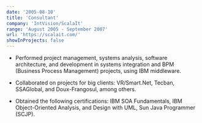 ```yaml
---
date: '2005-08-10'
title: 'Consultant'
company: 'IntVision/ScalaIt'
range: 'August 2005 - September 2007'
url: 'https://scalait.com/'
showInProjects: false
---
```


- Performed project management, systems analysis, software architecture, and development in systems integration and BPM (Business Process Management) projects, using IBM middleware.

- Collaborated on projects for big clients: VR/Smart.Net, Tecban, SSAGlobal, and Doux-Frangosul, among others.

- Obtained the following certifications: IBM SOA Fundamentals, IBM Object-Oriented Analysis, and Design with UML, Sun Java Programmer (SCJP).